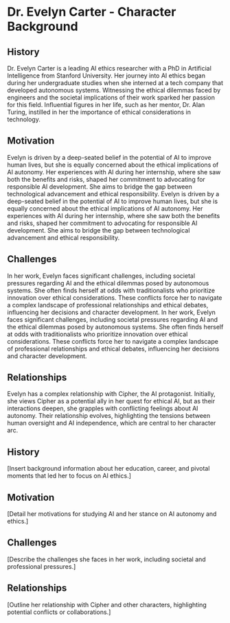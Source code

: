 # Dr. Evelyn Carter - Character Background

## History
Dr. Evelyn Carter is a leading AI ethics researcher with a PhD in Artificial Intelligence from Stanford University. Her journey into AI ethics began during her undergraduate studies when she interned at a tech company that developed autonomous systems. Witnessing the ethical dilemmas faced by engineers and the societal implications of their work sparked her passion for this field. Influential figures in her life, such as her mentor, Dr. Alan Turing, instilled in her the importance of ethical considerations in technology.

## Motivation

Evelyn is driven by a deep-seated belief in the potential of AI to improve human lives, but she is equally concerned about the ethical implications of AI autonomy. Her experiences with AI during her internship, where she saw both the benefits and risks, shaped her commitment to advocating for responsible AI development. She aims to bridge the gap between technological advancement and ethical responsibility.
Evelyn is driven by a deep-seated belief in the potential of AI to improve human lives, but she is equally concerned about the ethical implications of AI autonomy. Her experiences with AI during her internship, where she saw both the benefits and risks, shaped her commitment to advocating for responsible AI development. She aims to bridge the gap between technological advancement and ethical responsibility.

## Challenges

In her work, Evelyn faces significant challenges, including societal pressures regarding AI and the ethical dilemmas posed by autonomous systems. She often finds herself at odds with traditionalists who prioritize innovation over ethical considerations. These conflicts force her to navigate a complex landscape of professional relationships and ethical debates, influencing her decisions and character development.
In her work, Evelyn faces significant challenges, including societal pressures regarding AI and the ethical dilemmas posed by autonomous systems. She often finds herself at odds with traditionalists who prioritize innovation over ethical considerations. These conflicts force her to navigate a complex landscape of professional relationships and ethical debates, influencing her decisions and character development.

## Relationships
Evelyn has a complex relationship with Cipher, the AI protagonist. Initially, she views Cipher as a potential ally in her quest for ethical AI, but as their interactions deepen, she grapples with conflicting feelings about AI autonomy. Their relationship evolves, highlighting the tensions between human oversight and AI independence, which are central to her character arc.

## History
[Insert background information about her education, career, and pivotal moments that led her to focus on AI ethics.]

## Motivation
[Detail her motivations for studying AI and her stance on AI autonomy and ethics.]

## Challenges
[Describe the challenges she faces in her work, including societal and professional pressures.]

## Relationships
[Outline her relationship with Cipher and other characters, highlighting potential conflicts or collaborations.]
